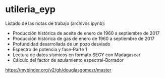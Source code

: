 # utileria_eyp

Listado de las notas de trabajo (archivos ipynb):
  * Producción histórica de aceite de enero de 1960 a septiembre de 2017
  * Producción histórica de gas de enero de 1960 a septiembre de 2017
  * Profundidad desarrollada de un pozo desviado
  * Espectro de potencia y fase-Parte 1
  * Lectura de datos sísmicos en formato SEGY con Madagascar
  * Cálculo del factor de azulamiento espectral-Borrador
  
https://mybinder.org/v2/gh/douglasgomezr/master

